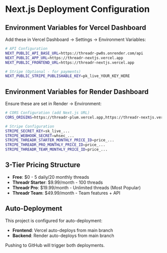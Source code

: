 # Next.js Deployment Configuration

## Environment Variables for Vercel Dashboard

Add these in Vercel Dashboard → Settings → Environment Variables:

```bash
# API Configuration
NEXT_PUBLIC_API_BASE_URL=https://threadr-pw0s.onrender.com/api
NEXT_PUBLIC_APP_URL=https://threadr-nextjs.vercel.app
NEXT_PUBLIC_FRONTEND_URL=https://threadr-nextjs.vercel.app

# Stripe (Optional - for payments)
NEXT_PUBLIC_STRIPE_PUBLISHABLE_KEY=pk_live_YOUR_KEY_HERE
```

## Environment Variables for Render Dashboard

Ensure these are set in Render → Environment:

```bash
# CORS Configuration (add Next.js URL)
CORS_ORIGINS=https://threadr-plum.vercel.app,https://threadr-nextjs.vercel.app,https://threadr.vercel.app

# Stripe Configuration
STRIPE_SECRET_KEY=sk_live_...
STRIPE_WEBHOOK_SECRET=whsec_...
STRIPE_THREADR_STARTER_MONTHLY_PRICE_ID=price_...
STRIPE_THREADR_PRO_MONTHLY_PRICE_ID=price_...
STRIPE_THREADR_TEAM_MONTHLY_PRICE_ID=price_...
```

## 3-Tier Pricing Structure

- **Free**: $0 - 5 daily/20 monthly threads
- **Threadr Starter**: $9.99/month - 100 threads
- **Threadr Pro**: $19.99/month - Unlimited threads (Most Popular)
- **Threadr Team**: $49.99/month - Team features + API

## Auto-Deployment

This project is configured for auto-deployment:
- **Frontend**: Vercel auto-deploys from main branch
- **Backend**: Render auto-deploys from main branch

Pushing to GitHub will trigger both deployments.